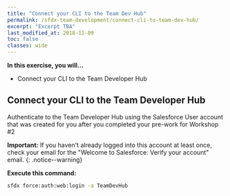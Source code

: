 ```yaml
---
title: "Connect your CLI to the Team Dev Hub"
permalink: /sfdx-team-development/connect-cli-to-team-dev-hub/
excerpt: "Excerpt TBA"
last_modified_at: 2018-11-09
toc: false
classes: wide
---
```


**In this exercise, you will...**

* Connect your CLI to the Team Developer Hub

## Connect your CLI to the Team Developer Hub

Authenticate to the Team Developer Hub using the Salesforce User account that was created for you after you completed your pre-work for Workshop #2

**Important:** If you haven't already logged into this account at least once, check your email for the "Welcome to Salesforce: Verify your account" email.
{: .notice--warning}

**Execute this command:**
```bash
sfdx force:auth:web:login -a TeamDevHub
```
<!--
**After executing the above, your terminal should look something like this:**
{% include figure image_path="/assets/images/W01_U05_vscode-convert-mdapi-source-results.png" alt="" caption="" %}
-->
